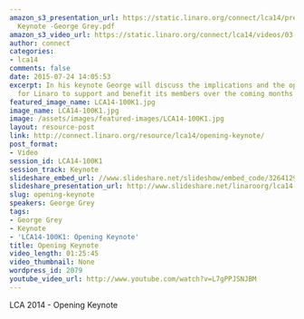 ```yaml
---
amazon_s3_presentation_url: https://static.linaro.org/connect/lca14/presentations/LCA14
  Keynote -George Grey.pdf
amazon_s3_video_url: https://static.linaro.org/connect/lca14/videos/03-03-Monday/LCA14-OpeningKeynote.mp4
author: connect
categories:
- lca14
comments: false
date: 2015-07-24 14:05:53
excerpt: In his keynote George will discuss the implications and the opportunities
  for Linaro to support and benefit its members over the coming months
featured_image_name: LCA14-100K1.jpg
image_name: LCA14-100K1.jpg
image: /assets/images/featured-images/LCA14-100K1.jpg
layout: resource-post
link: http://connect.linaro.org/resource/lca14/opening-keynote/
post_format:
- Video
session_id: LCA14-100K1
session_track: Keynote
slideshare_embed_url: //www.slideshare.net/slideshow/embed_code/32641296
slideshare_presentation_url: http://www.slideshare.net/linaroorg/lca14-keynote-georgegrey
slug: opening-keynote
speakers: George Grey
tags:
- George Grey
- Keynote
- 'LCA14-100K1: Opening Keynote'
title: Opening Keynote
video_length: 01:25:45
video_thumbnail: None
wordpress_id: 2079
youtube_video_url: http://www.youtube.com/watch?v=L7gPPJSNJBM
---
```


LCA 2014 - Opening Keynote
